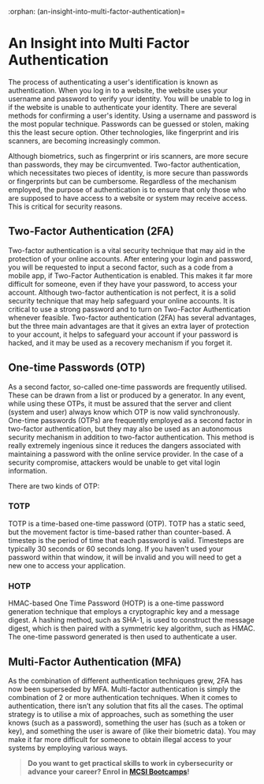:orphan:
(an-insight-into-multi-factor-authentication)=
# An Insight into Multi Factor Authentication
 
The process of authenticating a user's identification is known as authentication. When you log in to a website, the website uses your username and password to verify your identity. You will be unable to log in if the website is unable to authenticate your identity. There are several methods for confirming a user's identity. Using a username and password is the most popular technique. Passwords can be guessed or stolen, making this the least secure option. Other technologies, like fingerprint and iris scanners, are becoming increasingly common.

Although biometrics, such as fingerprint or iris scanners, are more secure than passwords, they may be circumvented. Two-factor authentication, which necessitates two pieces of identity, is more secure than passwords or fingerprints but can be cumbersome. Regardless of the mechanism employed, the purpose of authentication is to ensure that only those who are supposed to have access to a website or system may receive access. This is critical for security reasons.

## Two-Factor Authentication (2FA)

Two-factor authentication is a vital security technique that may aid in the protection of your online accounts. After entering your login and password, you will be requested to input a second factor, such as a code from a mobile app, if Two-Factor Authentication is enabled. This makes it far more difficult for someone, even if they have your password, to access your account. Although two-factor authentication is not perfect, it is a solid security technique that may help safeguard your online accounts. It is critical to use a strong password and to turn on Two-Factor Authentication whenever feasible. Two-factor authentication (2FA) has several advantages, but the three main advantages are that it gives an extra layer of protection to your account, it helps to safeguard your account if your password is hacked, and it may be used as a recovery mechanism if you forget it.

## One-time Passwords (OTP)

As a second factor, so-called one-time passwords are frequently utilised. These can be drawn from a list or produced by a generator. In any event, while using these OTPs, it must be assured that the server and client (system and user) always know which OTP is now valid synchronously. One-time passwords (OTPs) are frequently employed as a second factor in two-factor authentication, but they may also be used as an autonomous security mechanism in addition to two-factor authentication. This method is really extremely ingenious since it reduces the dangers associated with maintaining a password with the online service provider. In the case of a security compromise, attackers would be unable to get vital login information.

There are two kinds of OTP:

### TOTP

TOTP is a time-based one-time password (OTP). TOTP has a static seed, but the movement factor is time-based rather than counter-based. A timestep is the period of time that each password is valid. Timesteps are typically 30 seconds or 60 seconds long. If you haven't used your password within that window, it will be invalid and you will need to get a new one to access your application.

### HOTP

HMAC-based One Time Password (HOTP) is a one-time password generation technique that employs a cryptographic key and a message digest. A hashing method, such as SHA-1, is used to construct the message digest, which is then paired with a symmetric key algorithm, such as HMAC. The one-time password generated is then used to authenticate a user.

## Multi-Factor Authentication (MFA)

As the combination of different authentication techniques grew, 2FA has now been superseded by MFA. Multi-factor authentication is simply the combination of 2 or more authentication techniques. When it comes to authentication, there isn’t any solution that fits all the cases. The optimal strategy is to utilise a mix of approaches, such as something the user knows (such as a password), something the user has (such as a token or key), and something the user is aware of (like their biometric data). You may make it far more difficult for someone to obtain illegal access to your systems by employing various ways.

> **Do you want to get practical skills to work in cybersecurity or advance your career? Enrol in [MCSI Bootcamps](https://www.mosse-institute.com/bootcamps.html)!**